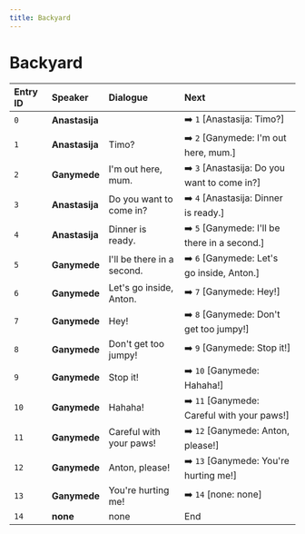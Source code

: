 ```yaml
---
title: Backyard
---
```


# Backyard


| Entry ID | Speaker | Dialogue | Next |
| :------- | :------ | :------- | :------------ |
| `0` | **Anastasija** |  | ➡️ `1` \[Anastasija: Timo?\] |
| `1` | **Anastasija** | Timo? | ➡️ `2` \[Ganymede: I'm out here, mum\.\] |
| `2` | **Ganymede** | I'm out here, mum\. | ➡️ `3` \[Anastasija: Do you want to come in?\] |
| `3` | **Anastasija** | Do you want to come in? | ➡️ `4` \[Anastasija: Dinner is ready\.\] |
| `4` | **Anastasija** | Dinner is ready\. | ➡️ `5` \[Ganymede: I'll be there in a second\.\] |
| `5` | **Ganymede** | I'll be there in a second\. | ➡️ `6` \[Ganymede: Let's go inside, Anton\.\] |
| `6` | **Ganymede** | Let's go inside, Anton\. | ➡️ `7` \[Ganymede: Hey\!\] |
| `7` | **Ganymede** | Hey\! | ➡️ `8` \[Ganymede: Don't get too jumpy\!\] |
| `8` | **Ganymede** | Don't get too jumpy\! | ➡️ `9` \[Ganymede: Stop it\!\] |
| `9` | **Ganymede** | Stop it\! | ➡️ `10` \[Ganymede: Hahaha\!\] |
| `10` | **Ganymede** | Hahaha\! | ➡️ `11` \[Ganymede: Careful with your paws\!\] |
| `11` | **Ganymede** | Careful with your paws\! | ➡️ `12` \[Ganymede: Anton, please\!\] |
| `12` | **Ganymede** | Anton, please\! | ➡️ `13` \[Ganymede: You're hurting me\!\] |
| `13` | **Ganymede** | You're hurting me\! | ➡️ `14` \[none: none\] |
| `14` | **none** | none | End |
